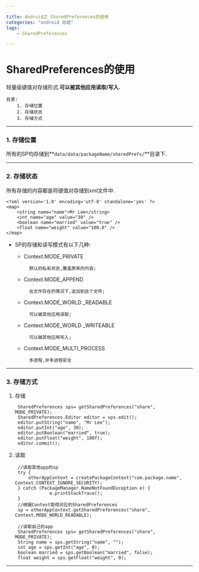 ```yaml
---

title: Android之 SharedPreferences的使用
categories: "android 总结"
tags: 
	- SharedPreferences

---
```

# SharedPreferences的使用 #
轻量级键值对存储形式.**可以被其他应用读取/写入.**


	目录:
		1. 存储位置
		2. 存储状态
		3. 存储方式

---

### 1. 存储位置

所有的SP均存储到**`data/data/packageName/sharedPrefs/`**目录下.

---
### 2. 存储状态
所有存储的内容都是将键值对存储到xml文件中.

	<?xml version='1.0' encoding='utf-8' standalone='yes' ?>  
	<map>  
	    <string name="name">Mr Lee</string>  
	    <int name="age" value="30" />  
	    <boolean name="married" value="true" />  
	    <float name="weight" value="100.0" />  
	</map>  


- SP的存储和读写模式有以下几种:

	- Context.MODE_PRIVATE

			默认的私有状态,覆盖原来的内容;

	- Context.MODE_APPEND

			在文件存在的情况下,追加到这个文件;

	- Context.MODE_WORLD _READABLE 

			可以被其他应用读取;

	- Context.MODE_WORLD _WRITEABLE

			可以被其他应用写入;

	- Context.MODE_MULTI_PROCESS

			多进程,非多进程安全

---
### 3. 存储方式

1. 存储

		SharedPreferences sps= getSharedPreferences("share", MODE_PRIVATE); 
		SharedPreferences.Editor editor = sps.edit();  
		editor.putString("name", "Mr Lee");  
		editor.putInt("age", 30);  
		editor.putBoolean("married", true);  
		editor.putFloat("weight", 100f);  
		editor.commit();  



2. 读取
		
		//读取其他app的sp
		try {
			otherAppContext = createPackageContext("com.package.name", Context.CONTEXT_IGNORE_SECURITY);
		} catch (PackageManager.NameNotFoundException e) {
                    e.printStackTrace();
		}
		//根据Context取得对应的SharedPreferences
		sp = otherAppContext.getSharedPreferences("share", Context.MODE_WORLD_READABLE);

		//读取自己的app
		SharedPreferences sps= getSharedPreferences("share", MODE_PRIVATE);    
		String name = sps.getString("name", "");  
		int age = sps.getInt("age", 0);  
		boolean married = sps.getBoolean("married", false);  
		float weight = sps.getFloat("weight", 0);  

---
